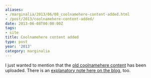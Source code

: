 ```yaml
---
aliases:
- /marginalia/2013/06/08_coolnamehere-content-added.html
- /post/2013/coolnamehere-content-added/
date: 2013-06-08T00:00:00Z
tags:
- site
title: Coolnamehere content added
type: post
year: '2013'
category: marginalia
---
```

[old coolnamehere content]: /categories/coolnamehere/
[explanatory note here on the blog]:  /post/2013/coolnamehere-random-geekery/
I just wanted to mention that the [old coolnamehere content][] has been uploaded. There is 
an [explanatory note here on the blog][], too.
<!--more-->
